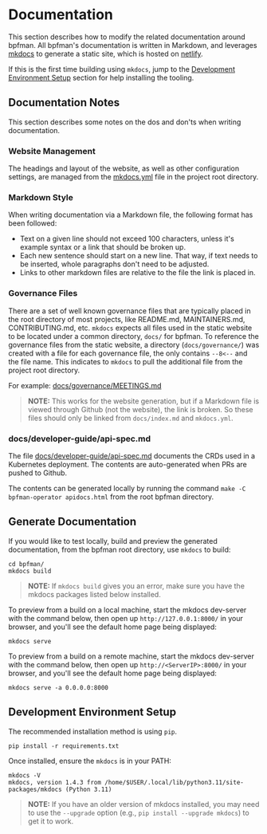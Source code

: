 # Documentation

This section describes how to modify the related documentation around bpfman.
All bpfman's documentation is written in Markdown, and leverages [mkdocs](https://www.mkdocs.org/)
to generate a static site, which is hosted on [netlify](https://www.netlify.com/).

If this is the first time building using `mkdocs`, jump to the
[Development Environment Setup](#development-environment-setup) section for help installing
the tooling.

## Documentation Notes

This section describes some notes on the dos and don'ts when writing documentation.

### Website Management

The headings and layout of the website, as well as other configuration settings, are managed
from the [mkdocs.yml](https://github.com/bpfman/bpfman/blob/main/mkdocs.yml) file in the
project root directory.

### Markdown Style

When writing documentation via a Markdown file, the following format has been followed:

* Text on a given line should not exceed 100 characters, unless it's example syntax or a link
  that should be broken up.
* Each new sentence should start on a new line.
  That way, if text needs to be inserted, whole paragraphs don't need to be adjusted.
* Links to other markdown files are relative to the file the link is placed in.

### Governance Files

There are a set of well known governance files that are typically placed in the root directory
of most projects, like README.md, MAINTAINERS.md, CONTRIBUTING.md, etc.
`mkdocs` expects all files used in the static website to be located under a common directory,
`docs/` for bpfman.
To reference the governance files from the static website, a directory (`docs/governance/`) was
created with a file for each governance file, the only contains `--8<--` and the file name.
This indicates to `mkdocs` to pull the additional file from the project root directory.

For example: [docs/governance/MEETINGS.md](https://github.com/bpfman/bpfman/blob/main/docs/governance/MEETINGS.md)

> **NOTE:** This works for the website generation, but if a Markdown file is viewed through
  Github (not the website), the link is broken.
  So these files should only be linked from `docs/index.md` and `mkdocs.yml`.

### docs/developer-guide/api-spec.md

The file
[docs/developer-guide/api-spec.md](https://github.com/bpfman/bpfman/blob/main/docs/developer-guide/api-spec.md)
documents the CRDs used in a Kubernetes deployment.
The contents are auto-generated when PRs are pushed to Github.

The contents can be generated locally by running the command `make -C bpfman-operator apidocs.html` from the root bpfman directory.

## Generate Documentation

If you would like to test locally, build and preview the generated documentation,
from the bpfman root directory, use `mkdocs` to build:

```console
cd bpfman/
mkdocs build
```

>**NOTE:** If `mkdocs build` gives you an error, make sure you have the mkdocs
packages listed below installed.

To preview from a build on a local machine, start the mkdocs dev-server with the command below,
then open up `http://127.0.0.1:8000/` in your browser, and you'll see the default home page
being displayed:

```console
mkdocs serve
```

To preview from a build on a remote machine, start the mkdocs dev-server with the command below,
then open up `http://<ServerIP>:8000/` in your browser, and you'll see the default home page
being displayed:

```console
mkdocs serve -a 0.0.0.0:8000
```

## Development Environment Setup

The recommended installation method is using `pip`.

```console
pip install -r requirements.txt 
```

Once installed, ensure the `mkdocs` is in your PATH:

```console
mkdocs -V
mkdocs, version 1.4.3 from /home/$USER/.local/lib/python3.11/site-packages/mkdocs (Python 3.11)
```

>**NOTE:** If you have an older version of mkdocs installed, you may need to use
the `--upgrade` option (e.g., `pip install --upgrade mkdocs`) to get it to work.
